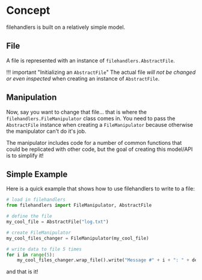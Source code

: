 # Concept

filehandlers is built on a relatively simple model.

## File

A file is represented with an instance of `filehandlers.AbstractFile`.

!!! important "Initializing an `AbstractFile`"
    The actual file *will not be changed or even inspected* when creating an instance of `AbstractFile`.

## Manipulation

Now, say you want to change that file... that is where the `filehandlers.FileManipulator` class comes in.
You need to pass the `AbstractFile` instance when creating a `FileManipulator` because
otherwise the manipulator can't do it's job.

The manipulator includes code for a number of common functions that could be replicated with other code, but the goal of creating
this model/API is to simplify it!

Simple Example
--------------

Here is a quick example that shows how to use filehandlers to write to a file:

```python
# load in filehandlers
from filehandlers import FileManipulator, AbstractFile

# define the file
my_cool_file = AbstractFile("log.txt")

# create FileManipulator
my_cool_files_changer = FileManipulator(my_cool_file)

# write data to file 5 times
for i in range(5):
    my_cool_files_changer.wrap_file().write("Message #" + i + ": " + debug_message)
```

and that is it!
